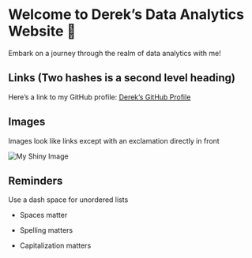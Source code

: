# Welcome to Derek’s Data Analytics Website 🚀

Embark on a journey through the realm of data analytics with me!

## Links (Two hashes is a second level heading)

Here’s a link to my GitHub profile: [Derek’s GitHub Profile](https://github.com/dgraves4)

## Images

Images look like links except with an exclamation directly in front

![My Shiny Image](https://raw.githubusercontent.com/denisecase/pyshiny-penguins-dashboard-express/main/images/LocalAppRunning.JPG)

## Reminders

Use a dash space for unordered lists

- Spaces matter

- Spelling matters

- Capitalization matters
